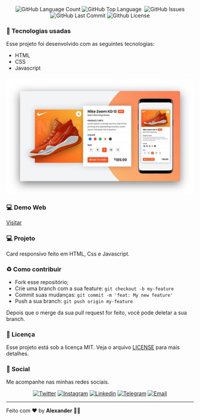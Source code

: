 <p align="center">
  <img alt="GitHub Language Count" src="https://img.shields.io/github/languages/count/ialexanderbrito/product?style=flat-square" />
  <img alt="GitHub Top Language" src="https://img.shields.io/github/languages/top/ialexanderbrito/product?style=flat-square" />
  <img alt="" src="https://img.shields.io/github/repo-size/ialexanderbrito/product?style=flat-square" />
  <img alt="GitHub Issues" src="https://img.shields.io/github/issues/ialexanderbrito/product?style=flat-square" />
  <img alt="GitHub Last Commit" src="https://img.shields.io/github/last-commit/ialexanderbrito/product?style=flat-square" />
  <img alt="Github License" src="https://img.shields.io/github/license/ialexanderbrito/product?style=flat-square" />
</p>

### :rocket: Tecnologias usadas
Esse projeto foi desenvolvido com as seguintes tecnologias:
- HTML
- CSS
- Javascript

<h4 align="center">
 <img src=".github/thumbnail.png" /><br>
</h4>

### 💻 Demo Web

[Visitar](https://www.ialexanderbrito.com.br/product)

### 💻 Projeto

Card responsivo feito em HTML, Css e Javascript.

### :recycle: Como contribuir

- Fork esse repositório;
- Crie uma branch com a sua feature: `git checkout -b my-feature`
- Commit suas mudanças: `git commit -m 'feat: My new feature'`
- Push a sua branch: `git push origin my-feature`

Depois que o merge da sua pull request for feito, você pode deletar a sua branch.

### :memo: Licença

Esse projeto está sob a licença MIT. Veja o arquivo [LICENSE](LICENSE) para mais detalhes.

### 📱 Social

Me acompanhe nas minhas redes sociais.

<p align="center">
  
 <a href="https://twitter.com/ialexanderbrito" target="_blank" > 
     <img alt="Twitter" src="https://img.shields.io/badge/-Twitter-9cf?style=flat-square&logo=Twitter&logoColor=white"></a> 
  
  <a href="https://instagram.com/ialexanderbrito" target="_blank" >
    <img alt="Instagram" src="https://img.shields.io/badge/-Instagram-ff2b8e?style=flat-square&logo=Instagram&logoColor=white"></a> 

  <a href="https://www.linkedin.com/in/ialexanderbrito/" target="_blank" >
    <img alt="Linkedin" src="https://img.shields.io/badge/-Linkedin-blue?style=flat-square&logo=Linkedin&logoColor=white"></a>
    
  <a href="https://t.me/ialexanderbrito" target="_blank" >
    <img alt="Telegram" src="https://img.shields.io/badge/-Telegram-blue?style=flat-square&logo=Telegram&logoColor=white"></a>
  
  <a href="mailto:ialexanderbrito@gmail.com" target="_blank" >
    <img alt="Email" src="https://img.shields.io/badge/-Email-c14438?style=flat-square&logo=Gmail&logoColor=white"></a>
    
</p>

---

Feito com ❤️ by **Alexander** 🤙🏾
